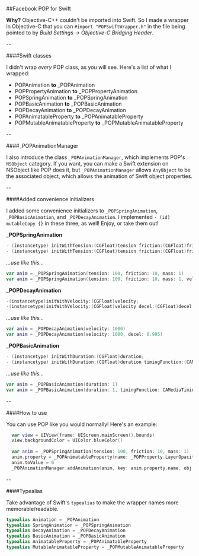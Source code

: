 ##Facebook POP for Swift

**Why?** Objective-C++ couldn't be imported into Swift. So I made a wrapper in Objective-C that you can `#import "POPSwiftWrapper.h"` in the file being pointed to by *Build Settings -> Objective-C Bridging Header*.

--

####Swift classes

I didn't wrap *every* POP class, as you will see. Here's a list of what I wrapped:

- POPAnimation **to** _POPAnimation
- POPPropertyAnimation **to** _POPPropertyAnimation
- POPSpringAnimation **to** _POPSpringAnimation
- POPBasicAnimation **to** _POPBasicAnimation
- POPDecayAnimation **to** _POPDecayAnimation
- POPAnimatableProperty **to** _POPAnimatableProperty
- POPMutableAnimatableProperty **to** _POPMutableAnimatableProperty
 
--

####_POPAnimationManager

I also introduce the class `_POPAnimationManager`, which implements POP's `NSObject` category. If you want, you can make a Swift extension on NSObject like POP does it, but `_POPAnimationManager` allows `AnyObject` to be the associated object, which allows the animation of Swift object properties.

--

####Added convenience initializers

I added some convenience initializers to `_POPSpringAnimation`, `_POPBasicAnimation`,  and `_POPDecayAnimation`. I implemented `- (id) mutableCopy {}` in these three, as well! Enjoy, or take them out!

**_POPSpringAnimation**

````Objective-C
- (instancetype) initWithTension:(CGFloat)tension friction:(CGFloat)friction mass:(CGFloat)mass;
- (instancetype) initWithTension:(CGFloat)tension friction:(CGFloat)friction mass:(CGFloat)mass velocity:(CGFloat)velocity;
````

*...use like this...*

````Swift
var anim = _POPSpringAnimation(tension: 100, friction: 10, mass: 1)
var anim = _POPSpringAnimation(tension: 100, friction: 10, mass: 1, velocity: 1000)
````

**_POPDecayAnimation**

````Objective-C
-(instancetype)initWithVelocity:(CGFloat)velocity;
-(instancetype)initWithVelocity:(CGFloat)velocity decel:(CGFloat)decel;
````

*...use like this...*

````Swift
var anim = _POPDecayAnimation(velocity: 1000)
var anim = _POPDecayAnimation(velocity: 1000, decel: 0.995)
````

**_POPBasicAnimation**

````Objective-C
- (instancetype) initWithDuration:(CGFloat)duration;
- (instancetype) initWithDuration:(CGFloat)duration timingFunction:(CAMediaTimingFunction*)timingFunction;
````

*...use like this...*

````Swift
var anim = _POPBasicAnimation(duration: 1)
var anim = _POPBasicAnimation(duration: 1, timingFunction: CAMediaTimingFunction(controlPoints: 0, 0, 1, 1))
````

--

####How to use

You can use POP like you would normally! Here's an example:

````Swift
  var view = UIView(frame: UIScreen.mainScreen().bounds)
  view.backgroundColor = UIColor.blueColor()
  
  var anim = _POPSpringAnimation(tension: 100, friction: 10, mass: 1)
  anim.property = _POPAnimatableProperty(name: _POPProperty.LayerOpacity.toRaw())
  anim.toValue = 0
  _POPAnimationManager.addAnimation(anim, key: anim.property.name, obj: view)
````

--

####Typealias

Take advantage of Swift's `typealias` to make the wrapper names more memorable/readable.

````Swift
typealias Animation = _POPAnimation
typealias SpringAnimation = _POPSpringAnimation
typealias DecayAnimation = _POPDecayAnimation
typealias BasicAnimation = _POPBasicAnimation
typealias AnimatableProperty = _POPAnimatableProperty
typealias MutableAnimatableProperty = _POPMutableAnimatableProperty
````

